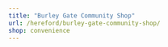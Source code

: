 ```yaml
---
title: "Burley Gate Community Shop"
url: /hereford/burley-gate-community-shop/
shop: convenience
---
```

